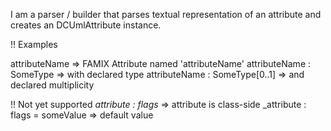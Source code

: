 I am a parser / builder that parses textual representation of an attribute and creates an DCUmlAttribute instance.

!! Examples

attributeName => FAMIX Attribute named  'attributeName'
attributeName : SomeType => with declared type
attributeName : SomeType[0..1] => and declared multiplicity

!! Not yet supported
_attribute : flags_ => attribute is class-side
_attribute : flags = someValue => default value